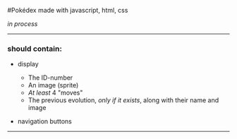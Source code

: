 #Pokédex
made with javascript, html, css

_in process_

---
### should contain:
* display
    * The ID-number
    * An image (sprite)
    * _At least_ 4 "moves"
    * The previous evolution, _only if it exists_, along with their name and image
    
* navigation buttons
---
